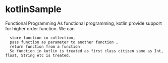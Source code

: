 # kotlinSample

Functional Programming
  As functional programming, kotlin provide support for higher order function.
  We can 
  
      store function in collection,
      pass function as parameter to another function ,
      return function from a function
      So function in kotlin is treated as first class citizen same as Int, float, String etc is treated. 
